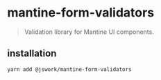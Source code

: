 # mantine-form-validators
> Validation library for Mantine UI components.

## installation
```shell
yarn add @jswork/mantine-form-validators
```
